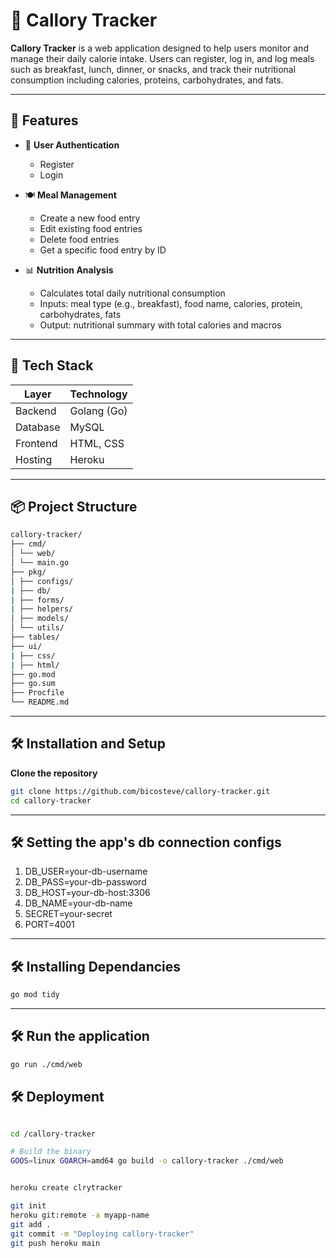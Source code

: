 # 🥗 Callory Tracker

**Callory Tracker** is a web application designed to help users monitor and manage their daily calorie intake. Users can register, log in, and log meals such as breakfast, lunch, dinner, or snacks, and track their nutritional consumption including calories, proteins, carbohydrates, and fats.

---

## 🚀 Features

- 🔐 **User Authentication**

  - Register
  - Login

- 🍽 **Meal Management**

  - Create a new food entry
  - Edit existing food entries
  - Delete food entries
  - Get a specific food entry by ID

- 📊 **Nutrition Analysis**
  - Calculates total daily nutritional consumption
  - Inputs: meal type (e.g., breakfast), food name, calories, protein, carbohydrates, fats
  - Output: nutritional summary with total calories and macros

---

## 🧰 Tech Stack

| Layer    | Technology  |
| -------- | ----------- |
| Backend  | Golang (Go) |
| Database | MySQL       |
| Frontend | HTML, CSS   |
| Hosting  | Heroku      |

---

## 📦 Project Structure

```bash
callory-tracker/
├── cmd/
│ └── web/
│ └── main.go
├── pkg/
│ ├── configs/
| ├── db/
| ├── forms/
| ├── helpers/
│ ├── models/
│ └── utils/
├── tables/
├── ui/
| ├── css/
| ├── html/
├── go.mod
├── go.sum
├── Procfile
└── README.md
```

---

## 🛠️ Installation and Setup

**Clone the repository**

```bash
git clone https://github.com/bicosteve/callory-tracker.git
cd callory-tracker

```

---

## 🛠️ Setting the app's db connection configs

1. DB_USER=your-db-username
2. DB_PASS=your-db-password
3. DB_HOST=your-db-host:3306
4. DB_NAME=your-db-name
5. SECRET=your-secret
6. PORT=4001

---

## 🛠️ Installing Dependancies

```bash
go mod tidy
```

---

## 🛠️ Run the application

```bash
go run ./cmd/web
```

## 🛠️ Deployment

```bash

cd /callory-tracker

# Build the binary
GOOS=linux GOARCH=amd64 go build -o callory-tracker ./cmd/web


heroku create clrytracker

git init
heroku git:remote -a myapp-name
git add .
git commit -m "Deploying callory-tracker"
git push heroku main
```
